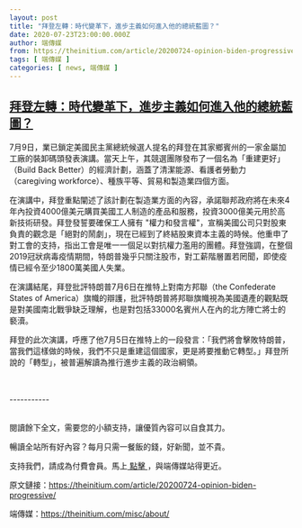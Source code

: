 ```yaml
---
layout: post
title: "拜登左轉：時代變革下，進步主義如何進入他的總統藍圖？"
date: 2020-07-23T23:00:00.000Z
author: 端傳媒
from: https://theinitium.com/article/20200724-opinion-biden-progressive/
tags: [ 端傳媒 ]
categories: [ news, 端傳媒 ]
---
```

<!--1595545200000-->
[拜登左轉：時代變革下，進步主義如何進入他的總統藍圖？](https://theinitium.com/article/20200724-opinion-biden-progressive/)
------

<div>
<section>  <article><p>7月9日，業已鎖定美國民主黨總統候選人提名的拜登在其家鄉賓州的一家金屬加工廠的裝卸碼頭發表演講。當天上午，其競選團隊發布了一個名為「重建更好」（Build Back Better）的經濟計劃，涵蓋了清潔能源、看護者勞動力（caregiving workforce）、種族平等、貿易和製造業四個方面。</p><p>在演講中，拜登重點闡述了該計劃在製造業方面的內容，承諾聯邦政府將在未來4年內投資4000億美元購買美國工人制造的產品和服務，投資3000億美元用於高新技術研發。拜登發誓要確保工人擁有 "權力和發言權"，宣稱美國公司只對股東負責的觀念是「絕對的鬧劇」，現在已經到了終結股東資本主義的時候。他重申了對工會的支持，指出工會是唯一一個足以對抗權力濫用的團體。拜登強調，在整個2019冠狀病毒疫情期間，特朗普幾乎只關注股市，對工薪階層置若罔聞，即使疫情已經令至少1800萬美國人失業。</p><p>在演講結尾，拜登批評特朗普7月6日在推特上對南方邦聯（the Confederate States of America）旗幟的辯護，批評特朗普將邦聯旗幟視為美國遺產的觀點既是對美國南北戰爭缺乏理解，也是對包括33000名賓州人在內的北方陣亡將士的褻瀆。</p><p>拜登的此次演講，呼應了他7月5日在推特上的一段發言：「我們將會擊敗特朗普，當我們這樣做的時候，我們不只是重建這個國家，更是將要推動它轉型。」拜登所說的「轉型」，被普遍解讀為推行進步主義的政治綱領。</p>                                                             <br><br>-----------<br><br><p>閱讀餘下全文，需要您的小額支持，讓優質內容可以自食其力。</p><p>暢讀全站所有好內容？每月只需一餐飯的錢，好新聞，並不貴。</p><p>支持我們，請成為付費會員。馬上<a href="https://theinitium.com/subscription/offers/"> 點擊 </a>，與端傳媒站得更近。</p></article>  <footer>          <p>        <span>原文鏈接：</span><a href="https://theinitium.com/article/20200724-opinion-biden-progressive/">https://theinitium.com/article/20200724-opinion-biden-progressive/</a>      </p>      <p>        <span>端傳媒：</span><a href="https://theinitium.com/misc/about/">https://theinitium.com/misc/about/</a>      </p>      </footer></section>
</div>
